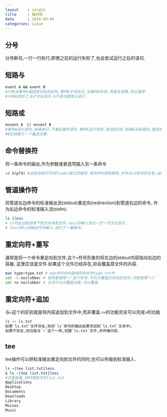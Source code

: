 ```yaml
---
layout    : single
title     : 操作符
date      : 2018-09-04
categories: Linux
---
```


## 分号
分号断句,一行一行执行,即使之前的运行失败了,也会尝试运行之后的语句.

## 短路与

```bash
event A && event B
#只有当事件A返回成功的状态码,事件B才会执行,当事件A失败,则发生短路,终止程序.
#只有A成功了,B才可以运行.A不成功就停止运行.
```

##  短路或

```bash
envent A　|| envent B
#事件A运行成功,结束执行,不看后面的语句.事件A运行失败,尝试运行B.如果A没有成功,就选择B。
#B应该属于一个备选方案.
```

## 命令替换符
将一条命令的输出,作为参数或者选项插入另一条命令

```bash
cd $(pfd) #去到当前打开的Finder窗口的路径.首先PFD得到路径,并作为cd命令的实参,运行cd命令.
```

## 管道操作符
将管道左边命令的标准输出流(stdout)重定向(redirection)到管道右边的命令,
作为右边命令的标准输入流(stdin).

```bash
ls |less
# ls列出当前目录下的文件夹和文件,less将输入流以一页一页方式显示,
# less将ls的输出作为输入,进行了一番操作。
```

## 重定向符+重写
通常是将一个命令重定向到文件,这个`>`符号形象的将左边的stdout内容指向右边的容器,
这里应该是文件.如果这个文件已经存在,将会覆盖原文件的内容.

```bash
man type>type.txt # man命令的内容保存到文件type.txt中
set -o noclobber # 意思是使用">"这个符号,不允许覆盖已存在的文件,只能使用">|"
set +o noclobber # 关闭不允许覆盖功能,可以覆盖.
```

## 重定向符+追加
与`>`这个的区别就是将内容追加到文件中,而非覆盖.`>>`的功能完全可以完成`>`的功能

```bash
ls >> ls.txt
如果`ls.txt`文件存在,则将`ls`命令的输出结果添加到`ls.txt`文本中;
如果不存在,则功能与`>`这个一样,创建`ls.txt`文件,并传输内容.
```

## tee
tee操作可以把标准输出重定向到文件的同时,也可以传输到标准输入.

```bash
ls ~|tee list.txt|less
$ ls ~|tee list.txt|less
#页面查看,同时得到文件list.txt
Applications
Desktop
Documents
Downloads
Library
Movies
Music
```







